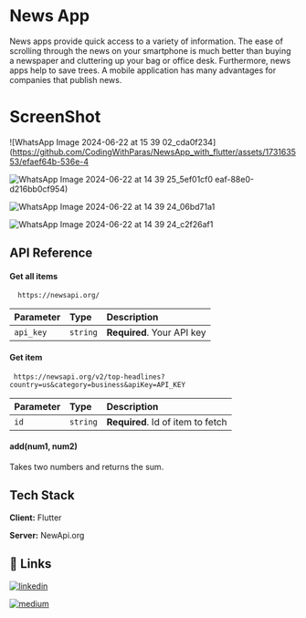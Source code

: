 
# News App

News apps provide quick access to a variety of information. The ease of scrolling through the news on your smartphone is much better than buying a newspaper and cluttering up your bag or office desk. Furthermore, news apps help to save trees. A mobile application has many advantages for companies that publish news.

# ScreenShot
![WhatsApp Image 2024-06-22 at 15 39 02_cda0f234](https://github.com/CodingWithParas/NewsApp_with_flutter/assets/173163553/efaef64b-536e-4

![WhatsApp Image 2024-06-22 at 14 39 25_5ef01cf0](https://github.com/CodingWithParas/NewsApp_with_flutter/assets/173163553/7e975e09-0d59-4ec9-86bf-3795edaafd17)
eaf-88e0-d216bb0cf954)

![WhatsApp Image 2024-06-22 at 14 39 24_06bd71a1](https://github.com/CodingWithParas/NewsApp_with_flutter/assets/173163553/0f17bdcc-31f0-4d29-bd2a-0a023ddbff64)

![WhatsApp Image 2024-06-22 at 14 39 24_c2f26af1](https://github.com/CodingWithParas/NewsApp_with_flutter/assets/173163553/fcf488c1-aa7a-4df3-a83a-48476edb80b2)

## API Reference

#### Get all items

```http
  https://newsapi.org/
```

| Parameter | Type     | Description                |
| :-------- | :------- | :------------------------- |
| `api_key` | `string` | **Required**. Your API key |

#### Get item

```http
 https://newsapi.org/v2/top-headlines?country=us&category=business&apiKey=API_KEY
```

| Parameter | Type     | Description                       |
| :-------- | :------- | :-------------------------------- |
| `id`      | `string` | **Required**. Id of item to fetch |

#### add(num1, num2)

Takes two numbers and returns the sum.


## Tech Stack

**Client:** Flutter

**Server:** NewApi.org


## 🔗 Links
[![linkedin](https://img.shields.io/badge/linkedin-0A66C2?style=for-the-badge&logo=linkedin&logoColor=white)](https://www.linkedin.com/in/paras-sharma-a216a5275?utm_source=share&utm_campaign=share_via&utm_content=profile&utm_medium=android_app)

[![medium](https://img.shields.io/badge/Medium-222?style=for-the-badge&logo=medium&logoColor=white)](https://medium.com/@paras.influxinfotech)



